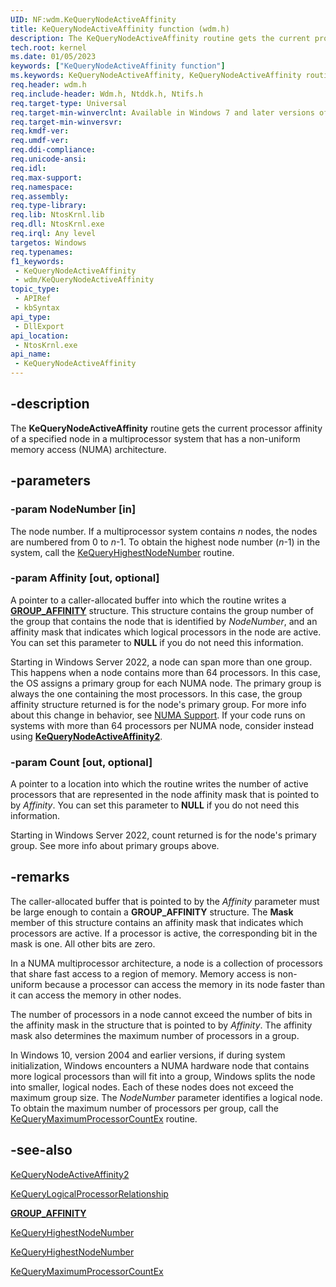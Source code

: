```yaml
---
UID: NF:wdm.KeQueryNodeActiveAffinity
title: KeQueryNodeActiveAffinity function (wdm.h)
description: The KeQueryNodeActiveAffinity routine gets the current processor affinity of a specified node in a multiprocessor system that has a non-uniform memory access (NUMA) architecture.
tech.root: kernel
ms.date: 01/05/2023
keywords: ["KeQueryNodeActiveAffinity function"]
ms.keywords: KeQueryNodeActiveAffinity, KeQueryNodeActiveAffinity routine [Kernel-Mode Driver Architecture], k105_05e2547a-e13e-4ade-9139-29690a72e9ed.xml, kernel.kequerynodeactiveaffinity, wdm/KeQueryNodeActiveAffinity
req.header: wdm.h
req.include-header: Wdm.h, Ntddk.h, Ntifs.h
req.target-type: Universal
req.target-min-winverclnt: Available in Windows 7 and later versions of Windows.
req.target-min-winversvr: 
req.kmdf-ver: 
req.umdf-ver: 
req.ddi-compliance: 
req.unicode-ansi: 
req.idl: 
req.max-support: 
req.namespace: 
req.assembly: 
req.type-library: 
req.lib: NtosKrnl.lib
req.dll: NtosKrnl.exe
req.irql: Any level
targetos: Windows
req.typenames: 
f1_keywords:
 - KeQueryNodeActiveAffinity
 - wdm/KeQueryNodeActiveAffinity
topic_type:
 - APIRef
 - kbSyntax
api_type:
 - DllExport
api_location:
 - NtosKrnl.exe
api_name:
 - KeQueryNodeActiveAffinity
---
```


## -description

The **KeQueryNodeActiveAffinity** routine gets the current processor affinity of a specified node in a multiprocessor system that has a non-uniform memory access (NUMA) architecture.

## -parameters

### -param NodeNumber [in]

The node number. If a multiprocessor system contains *n* nodes, the nodes are numbered from 0 to *n*-1. To obtain the highest node number (*n*-1) in the system, call the [KeQueryHighestNodeNumber](../ntddk/nf-ntddk-kequeryhighestnodenumber.md) routine.

### -param Affinity [out, optional]

A pointer to a caller-allocated buffer into which the routine writes a [**GROUP_AFFINITY**](../miniport/ns-miniport-_group_affinity.md) structure. This structure contains the group number of the group that contains the node that is identified by *NodeNumber*, and an affinity mask that indicates which logical processors in the node are active. You can set this parameter to **NULL** if you do not need this information.

Starting in Windows Server 2022, a node can span more than one group. This happens when a node contains more than 64 processors. In this case, the OS assigns a primary group for each NUMA node. The primary group is always the one containing the most processors. In this case, the group affinity structure returned is for the node's primary group. For more info about this change in behavior, see [NUMA Support](/windows/win32/procthread/numa-support). If your code runs on systems with more than 64 processors per NUMA node, consider instead using [**KeQueryNodeActiveAffinity2**](./nf-wdm-kequerynodeactiveaffinity2.md).

### -param Count [out, optional]

A pointer to a location into which the routine writes the number of active processors that are represented in the node affinity mask that is pointed to by *Affinity*. You can set this parameter to **NULL** if you do not need this information.

Starting in Windows Server 2022, count returned is for the node's primary group. See more info about primary groups above.

## -remarks

The caller-allocated buffer that is pointed to by the *Affinity* parameter must be large enough to contain a **GROUP_AFFINITY** structure. The **Mask** member of this structure contains an affinity mask that indicates which processors are active. If a processor is active, the corresponding bit in the mask is one. All other bits are zero.

In a NUMA multiprocessor architecture, a node is a collection of processors that share fast access to a region of memory. Memory access is non-uniform because a processor can access the memory in its node faster than it can access the memory in other nodes.

The number of processors in a node cannot exceed the number of bits in the affinity mask in the structure that is pointed to by *Affinity*. The affinity mask also determines the maximum number of processors in a group.

In Windows 10, version 2004 and earlier versions, if during system initialization, Windows encounters a NUMA hardware node that contains more logical processors than will fit into a group, Windows splits the node into smaller, logical nodes. Each of these nodes does not exceed the maximum group size. The *NodeNumber* parameter identifies a logical node. To obtain the maximum number of processors per group, call the [KeQueryMaximumProcessorCountEx](../ntddk/nf-ntddk-kequerymaximumprocessorcountex.md) routine.

## -see-also

[KeQueryNodeActiveAffinity2](./nf-wdm-kequerynodeactiveaffinity2.md)

[KeQueryLogicalProcessorRelationship](./nf-wdm-kequerylogicalprocessorrelationship.md)

[**GROUP_AFFINITY**](../miniport/ns-miniport-_group_affinity.md)

[KeQueryHighestNodeNumber](../ntddk/nf-ntddk-kequeryhighestnodenumber.md)

[KeQueryHighestNodeNumber](../ntddk/nf-ntddk-kequeryhighestnodenumber.md)

[KeQueryMaximumProcessorCountEx](../ntddk/nf-ntddk-kequerymaximumprocessorcountex.md)
